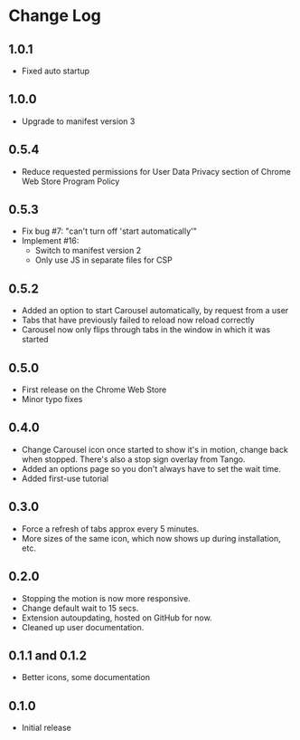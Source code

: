 Change Log
==========

1.0.1
-----
* Fixed auto startup

1.0.0
-----
* Upgrade to manifest version 3

0.5.4
-----

* Reduce requested permissions for User Data Privacy section of Chrome Web Store Program Policy

0.5.3
-----

* Fix bug #7: "can't turn off 'start automatically'"
* Implement #16:
    * Switch to manifest version 2
    * Only use JS in separate files for CSP

0.5.2
-----

* Added an option to start Carousel automatically, by request from a user
* Tabs that have previously failed to reload now reload correctly
* Carousel now only flips through tabs in the window in which it was started

0.5.0
-----

* First release on the Chrome Web Store
* Minor typo fixes

0.4.0
-----

* Change Carousel icon once started to show it's in motion, change back when stopped.  There's also a stop sign overlay from Tango.
* Added an options page so you don't always have to set the wait time.
* Added first-use tutorial

0.3.0
-----

* Force a refresh of tabs approx every 5 minutes.
* More sizes of the same icon, which now shows up during installation, etc.

0.2.0
-----

* Stopping the motion is now more responsive.
* Change default wait to 15 secs.
* Extension autoupdating, hosted on GitHub for now.
* Cleaned up user documentation.

0.1.1 and 0.1.2
---------------

* Better icons, some documentation

0.1.0
-----

* Initial release
